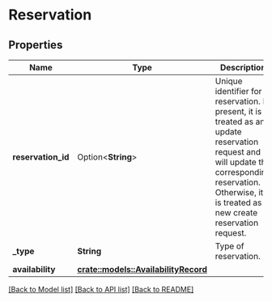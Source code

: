# Reservation

## Properties

Name | Type | Description | Notes
------------ | ------------- | ------------- | -------------
**reservation_id** | Option<**String**> | Unique identifier for a reservation. If present, it is treated as an update reservation request and will update the corresponding reservation. Otherwise, it is treated as a new create reservation request. | [optional]
**_type** | **String** | Type of reservation. | 
**availability** | [**crate::models::AvailabilityRecord**](AvailabilityRecord.md) |  | 

[[Back to Model list]](../README.md#documentation-for-models) [[Back to API list]](../README.md#documentation-for-api-endpoints) [[Back to README]](../README.md)


